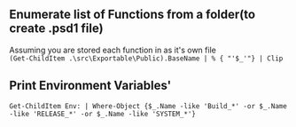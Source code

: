 ## Enumerate list of Functions from a folder(to create .psd1 file)
Assuming you are stored each function in as it's own file  
`(Get-ChildItem .\src\Exportable\Public).BaseName | % { "'$_'"} | Clip`

## Print Environment Variables'
`Get-ChildItem Env: | Where-Object {$_.Name -like 'Build_*' -or $_.Name -like 'RELEASE_*' -or $_.Name -like 'SYSTEM_*'}`
